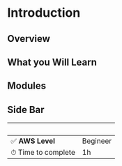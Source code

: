 # Introduction

## Overview

## What you Will Learn 

## Modules 

## Side Bar 

| &nbsp; | &nbsp; |
| --- | --- |
| ✅ **AWS Level**    | Begineer |
| ⏱ Time to complete | 1h       |
